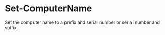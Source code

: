 # Set-ComputerName
Set the computer name to a prefix  and serial number or serial number and suffix.

